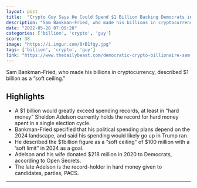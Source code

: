```yaml
---
layout: post
title:  "Crypto Guy Says He Could Spend $1 Billion Backing Democrats in 2024"
description: "Sam Bankman-Fried, who made his billions in cryptocurrency, described $1 billion as a “soft ceiling.”"
date: "2022-05-28 07:09:28"
categories: ['billion', 'crypto', 'guy']
score: 38
image: "https://i.imgur.com/0rB1fqy.jpg"
tags: ['billion', 'crypto', 'guy']
link: "https://www.thedailybeast.com/democratic-crypto-billionaire-sam-bankman-fried-says-he-could-spend-dollar1-billion-backing-democrats-in-2024"
---
```


Sam Bankman-Fried, who made his billions in cryptocurrency, described $1 billion as a “soft ceiling.”

## Highlights

- A $1 billion would greatly exceed spending records, at least in “hard money” Sheldon Adelson currently holds the record for hard money spent in a single election cycle.
- Bankman-Fried specified that his political spending plans depend on the 2024 landscape, and said his spending would likely go up in Trump ran.
- He described the $1billion figure as a “soft ceiling” of $100 million with a ‘soft limit” in 2024 as a goal.
- Adelson and his wife donated $218 million in 2020 to Democrats, according to Open Secrets.
- The late Adelson is the record-holder in hard money given to candidates, parties, PACS.

---
